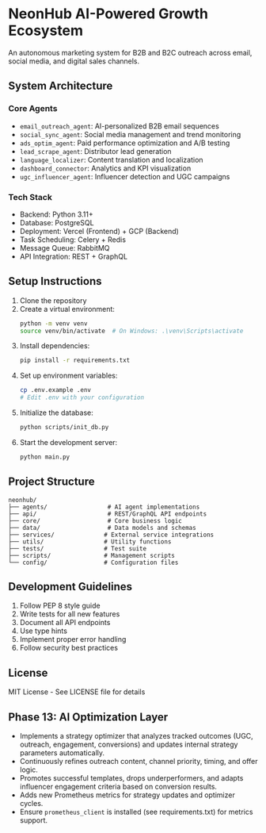 # NeonHub AI-Powered Growth Ecosystem

An autonomous marketing system for B2B and B2C outreach across email, social media, and digital sales channels.

## System Architecture

### Core Agents
- `email_outreach_agent`: AI-personalized B2B email sequences
- `social_sync_agent`: Social media management and trend monitoring
- `ads_optim_agent`: Paid performance optimization and A/B testing
- `lead_scrape_agent`: Distributor lead generation
- `language_localizer`: Content translation and localization
- `dashboard_connector`: Analytics and KPI visualization
- `ugc_influencer_agent`: Influencer detection and UGC campaigns

### Tech Stack
- Backend: Python 3.11+
- Database: PostgreSQL
- Deployment: Vercel (Frontend) + GCP (Backend)
- Task Scheduling: Celery + Redis
- Message Queue: RabbitMQ
- API Integration: REST + GraphQL

## Setup Instructions

1. Clone the repository
2. Create a virtual environment:
   ```bash
   python -m venv venv
   source venv/bin/activate  # On Windows: .\venv\Scripts\activate
   ```
3. Install dependencies:
   ```bash
   pip install -r requirements.txt
   ```
4. Set up environment variables:
   ```bash
   cp .env.example .env
   # Edit .env with your configuration
   ```
5. Initialize the database:
   ```bash
   python scripts/init_db.py
   ```
6. Start the development server:
   ```bash
   python main.py
   ```

## Project Structure

```
neonhub/
├── agents/                 # AI agent implementations
├── api/                    # REST/GraphQL API endpoints
├── core/                   # Core business logic
├── data/                   # Data models and schemas
├── services/              # External service integrations
├── utils/                 # Utility functions
├── tests/                 # Test suite
├── scripts/               # Management scripts
└── config/                # Configuration files
```

## Development Guidelines

1. Follow PEP 8 style guide
2. Write tests for all new features
3. Document all API endpoints
4. Use type hints
5. Implement proper error handling
6. Follow security best practices

## License

MIT License - See LICENSE file for details

## Phase 13: AI Optimization Layer
- Implements a strategy optimizer that analyzes tracked outcomes (UGC, outreach, engagement, conversions) and updates internal strategy parameters automatically.
- Continuously refines outreach content, channel priority, timing, and offer logic.
- Promotes successful templates, drops underperformers, and adapts influencer engagement criteria based on conversion results.
- Adds new Prometheus metrics for strategy updates and optimizer cycles.
- Ensure `prometheus_client` is installed (see requirements.txt) for metrics support. 